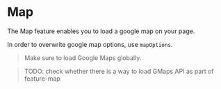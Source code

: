 # Map

The Map feature enables you to load a google map on your page.

In order to overwrite google map options, use `mapOptions`.

> Make sure to load Google Maps globally.

> TODO:
> check whether there is a way to load GMaps API as part of feature-map
